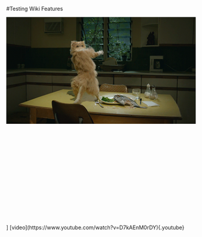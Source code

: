 <!-- TITLE: WIKI TEST-->
<!-- SUBTITLE: A quick summary of Home -->


#Testing Wiki Features

![Dancing Cat](/uploads/dancing-cat.gif "Dancing Cat")

<head>
               <script src="https://cdn.plot.ly/plotly-latest.min.js"></script>
</head>
<div id="tester" style="width:600px;height:250px;"></div>
<script>
	TESTER = document.getElementById('tester');
	Plotly.plot( TESTER, [{
	x: [1, 2, 3, 4, 5],
	y: [1, 2, 4, 8, 16] }], {
	margin: { t: 0 } } );
</script>]
[video](https://www.youtube.com/watch?v=D7kAEnM0rDY){.youtube}

